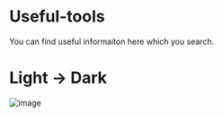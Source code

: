 # Useful-tools
You can find useful informaiton here which you search.

# Light -> Dark
![image](https://github.com/Umudvarr/Useful-tools/assets/126266744/2adbe02e-8e73-47e6-a74f-e061a9a37a70)
